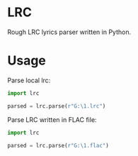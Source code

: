 # LRC
Rough LRC lyrics parser written in Python.

# Usage
Parse local lrc:
```python
import lrc

parsed = lrc.parse(r"G:\1.lrc")
```
Parse LRC written in FLAC file:
```python
import lrc

parsed = lrc.parse(r"G:\1.flac")
```
